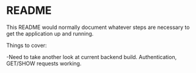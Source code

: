 # README

This README would normally document whatever steps are necessary to get the
application up and running.

Things to cover:

-Need to take another look at current backend build. Authentication, GET/SHOW requests working.


